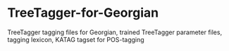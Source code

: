 # TreeTagger-for-Georgian
TreeTagger tagging files for Georgian, trained TreeTagger parameter files, tagging lexicon, KATAG tagset for POS-tagging
